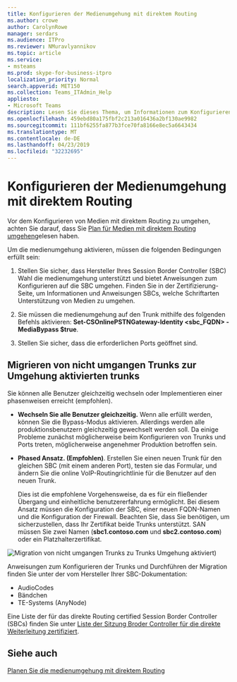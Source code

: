 ```yaml
---
title: Konfigurieren der Medienumgehung mit direktem Routing
ms.author: crowe
author: CarolynRowe
manager: serdars
ms.audience: ITPro
ms.reviewer: NMuravlyannikov
ms.topic: article
ms.service:
- msteams
ms.prod: skype-for-business-itpro
localization_priority: Normal
search.appverid: MET150
ms.collection: Teams_ITAdmin_Help
appliesto:
- Microsoft Teams
description: Lesen Sie dieses Thema, um Informationen zum Konfigurieren der medienumgehung mit Phone System direktem Routing.
ms.openlocfilehash: 459ebd80a175fbf2c213a016436a2bf130ae9982
ms.sourcegitcommit: 111bf6255fa877b3fce70fa8166e8ec5a6643434
ms.translationtype: MT
ms.contentlocale: de-DE
ms.lasthandoff: 04/23/2019
ms.locfileid: "32232695"
---
```

# <a name="configure-media-bypass-with-direct-routing"></a>Konfigurieren der Medienumgehung mit direktem Routing

Vor dem Konfigurieren von Medien mit direktem Routing zu umgehen, achten Sie darauf, dass Sie [Plan für Medien mit direktem Routing umgehen](direct-routing-plan-media-bypass.md)gelesen haben.

Um die medienumgehung aktivieren, müssen die folgenden Bedingungen erfüllt sein:

1.  Stellen Sie sicher, dass Hersteller Ihres Session Border Controller (SBC) Wahl die medienumgehung unterstützt und bietet Anweisungen zum Konfigurieren auf die SBC umgehen. Finden Sie in der Zertifizierung-Seite, um Informationen und Anweisungen SBCs, welche Schriftarten Unterstützung von Medien zu umgehen.

2.  Sie müssen die medienumgehung auf den Trunk mithilfe des folgenden Befehls aktivieren: **Set-CSOnlinePSTNGateway-Identity <sbc_FQDN> - MediaBypass $true**.

3.  Stellen Sie sicher, dass die erforderlichen Ports geöffnet sind. 


## <a name="migrate-from-non-bypassed-trunks-to-bypass-enabled-trunks"></a>Migrieren von nicht umgangen Trunks zur Umgehung aktivierten trunks

Sie können alle Benutzer gleichzeitig wechseln oder Implementieren einer phasenweisen erreicht (empfohlen).

- **Wechseln Sie alle Benutzer gleichzeitig.** Wenn alle erfüllt werden, können Sie die Bypass-Modus aktivieren. Allerdings werden alle produktionsbenutzern gleichzeitig gewechselt werden soll. Da einige Probleme zunächst möglicherweise beim Konfigurieren von Trunks und Ports treten, möglicherweise angenehmer Produktion betroffen sein. 

- **Phased Ansatz. (Empfohlen)**.  Erstellen Sie einen neuen Trunk für den gleichen SBC (mit einem anderen Port), testen sie das Formular, und ändern Sie die online VoIP-Routingrichtlinie für die Benutzer auf den neuen Trunk. 

  Dies ist die empfohlene Vorgehensweise, da es für ein fließender Übergang und einheitliche benutzererfahrung ermöglicht. Bei diesem Ansatz müssen die Konfiguration der SBC, einer neuen FQDN-Namen und die Konfiguration der Firewall. Beachten Sie, dass Sie benötigen, um sicherzustellen, dass Ihr Zertifikat beide Trunks unterstützt. SAN müssen Sie zwei Namen (**sbc1.contoso.com** und **sbc2.contoso.com**) oder ein Platzhalterzertifikat.

![Migration von nicht umgangen Trunks zu Trunks Umgehung aktiviert)](media/direct-routing-media-bypass-8.png)

Anweisungen zum Konfigurieren der Trunks und Durchführen der Migration finden Sie unter der vom Hersteller Ihrer SBC-Dokumentation:

- AudioCodes
- Bändchen
- TE-Systems (AnyNode)    

Eine Liste der für das direkte Routing certified Session Border Controller (SBCs) finden Sie unter [Liste der Sitzung Broder Controller für die direkte Weiterleitung zertifiziert](direct-routing-border-controllers.md).



## <a name="see-also"></a>Siehe auch

[Planen Sie die medienumgehung mit direktem Routing](direct-routing-plan-media-bypass.md)



